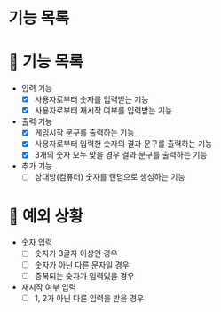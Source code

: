 # 기능 목록
# 📄 기능 목록
- 입력 기능
  - [x] 사용자로부터 숫자를 입력받는 기능
  - [x] 사용자로부터 재시작 여부를 입력받는 기능
- 출력 기능
  - [x] 게임시작 문구를 출력하는 기능
  - [x] 사용자로부터 입력한 숫자의 결과 문구를 출력하는 기능
  - [x] 3개의 숫자 모두 맞을 경우 결과 문구를 출력하는 기능
- 추가 기능
  - [ ] 상대방(컴퓨터) 숫자를 랜덤으로 생성하는 기능

# 🎯 예외 상황
- 숫자 입력
  - [ ] 숫자가 3글자 이상인 경우
  - [ ] 숫자가 아닌 다른 문자일 경우
  - [ ] 중복되는 숫자가 입력있을 경우

- 재시작 여부 입력
  - [ ] 1, 2가 아닌 다른 입력을 받을 경우
